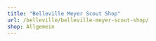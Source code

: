 ```yaml
---
title: "Belleville Meyer Scout Shop"
url: /belleville/belleville-meyer-scout-shop/
shop: Allgemein
---
```

